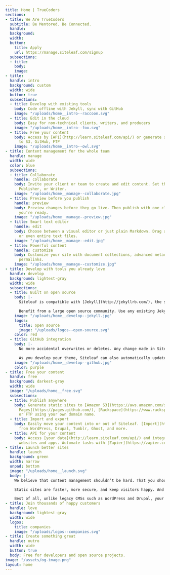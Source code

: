 ```yaml
---
title: Home | TrueCoders
sections:
- title: We Are TrueCoders
  subtitle: Be Mentored. Be Connected.
  handle: 
  background: 
  width: 
  button:
    title: Apply
    url: https://manage.siteleaf.com/signup
  subsections:
  - title: 
    body: 
    image: 
- title: 
  handle: intro
  background: custom
  width: wide
  button: true
  subsections:
  - title: Develop with existing tools
    body: Code offline with Jekyll, sync with GitHub
    image: "/uploads/home__intro--raccoon.svg"
  - title: Edit in the cloud
    body: Easy for non-technical clients, writers, and producers
    image: "/uploads/home__intro--fox.svg"
  - title: Free your content
    body: Access by [API](http://learn.siteleaf.com/api/) or generate static sites
      to S3, GitHub, FTP
    image: "/uploads/home__intro--owl.svg"
- title: Content management for the whole team
  handle: manage
  width: wide
  color: blue
  subsections:
  - title: Collaborate
    handle: collaborate
    body: Invite your client or team to create and edit content. Set them as Admin,
      Publisher, or Writer.
    image: "/uploads/home__manage--collaborate.jpg"
  - title: Preview before you publish
    handle: preview
    body: Preview changes before they go live. Then publish with one click whenever
      you’re ready.
    image: "/uploads/home__manage--preview.jpg"
  - title: Smart text editor
    handle: edit
    body: Choose between a visual editor or just plain Markdown. Drag and drop images
      or even entire text files.
    image: "/uploads/home__manage--edit.jpg"
  - title: Powerful content
    handle: customize
    body: Customize your site with document collections, advanced metadata, and custom
      permalinks.
    image: "/uploads/home__manage--customize.jpg"
- title: Develop with tools you already love
  handle: develop
  background: lightest-gray
  width: wide
  subsections:
  - title: Built on open source
    body: |-
      Siteleaf is compatible with [Jekyll](http://jekyllrb.com/), the static site generator for over half a million websites running on GitHub Pages.

      Benefit from a large open source community. Use any existing Jekyll theme, or write your own using [Liquid](https://shopify.github.io/liquid/), [Sass](http://sass-lang.com/), and [CoffeeScript](http://coffeescript.org/). Develop locally and even offline.
    image: "/uploads/home__develop--jekyll.jpg"
    logos:
      title: open source
      image: "/uploads/logos--open-source.svg"
    color: red
  - title: GitHub integration
    body: |-
      No more accidental overwrites or deletes. Any change made in Siteleaf can be synced to [GitHub](https://github.com/), where you can see a log of edits and roll back to any state, giving you a time machine for your content.

      As you develop your theme, Siteleaf can also automatically update to reflect your GitHub commits. Fits right into your existing workflow.
    image: "/uploads/home__develop--github.jpg"
    color: purple
- title: Free your content
  handle: free
  background: darkest-gray
  width: wide
  image: "/uploads/home__free.svg"
  subsections:
  - title: Publish anywhere
    body: Generate static sites to [Amazon S3](https://aws.amazon.com/s3/), [GitHub
      Pages](https://pages.github.com/), [Rackspace](https://www.rackspace.com/),
      or FTP using your own domain name.
  - title: Import and export
    body: Easily move your content into or out of Siteleaf. [Import](http://import.jekyllrb.com/)
      from WordPress, Drupal, Tumblr, Ghost, and more.
  - title: API for your content
    body: Access [your data](http://learn.siteleaf.com/api/) and integrate into other
      websites and apps. Automate tasks with [Zapier](https://zapier.com/zapbook/siteleaf/).
- title: Launch better sites
  handle: launch
  background: green
  width: narrow
  unpad: bottom
  image: "/uploads/home__launch.svg"
  body: |-
    We believe that content management shouldn’t be hard. That you should be able to host your website wherever you want. That websites should be able to outlive their CMS. Our tools should be simple, but never dumbed down.

    Static sites are faster, more secure, and keep visitors happy. And speed matters: According to Google, **nearly half of all visitors will leave a mobile site if the pages don’t load within 3 seconds**.

    Best of all, unlike legacy CMSs such as WordPress and Drupal, your website’s entire source code and content are completely portable. Never be locked into a particular service again. An Open Web is a better web.
- title: Join thousands of happy customers
  handle: love
  background: lightest-gray
  width: wide
  logos:
    title: companies
    image: "/uploads/logos--companies.svg"
- title: Create something great
  handle: outro
  width: wide
  button: true
  body: Free for developers and open source projects.
image: "/assets/og-image.png"
layout: home
---
```


